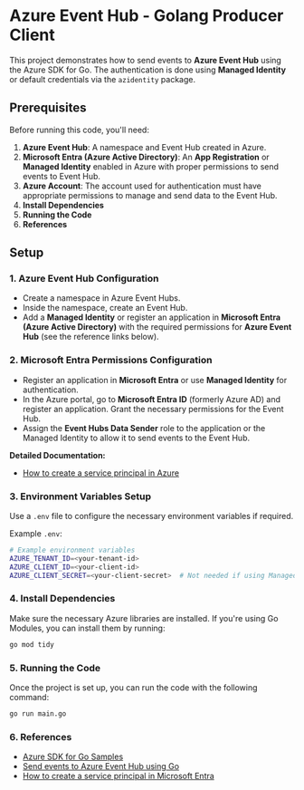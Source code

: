 # Azure Event Hub - Golang Producer Client

This project demonstrates how to send events to **Azure Event Hub** using the Azure SDK for Go. The authentication is done using **Managed Identity** or default credentials via the `azidentity` package.

## Prerequisites

Before running this code, you'll need:

1. **Azure Event Hub**: A namespace and Event Hub created in Azure.
2. **Microsoft Entra (Azure Active Directory)**: An **App Registration** or **Managed Identity** enabled in Azure with proper permissions to send events to Event Hub.
3. **Azure Account**: The account used for authentication must have appropriate permissions to manage and send data to the Event Hub.
4. **Install Dependencies**
5. **Running the Code**
6. **References**

## Setup

### 1. Azure Event Hub Configuration

- Create a namespace in Azure Event Hubs.
- Inside the namespace, create an Event Hub.
- Add a **Managed Identity** or register an application in **Microsoft Entra (Azure Active Directory)** with the required permissions for **Azure Event Hub** (see the reference links below).

### 2. Microsoft Entra Permissions Configuration

- Register an application in **Microsoft Entra** or use **Managed Identity** for authentication.
- In the Azure portal, go to **Microsoft Entra ID** (formerly Azure AD) and register an application. Grant the necessary permissions for the Event Hub.
- Assign the **Event Hubs Data Sender** role to the application or the Managed Identity to allow it to send events to the Event Hub.

**Detailed Documentation:**

- [How to create a service principal in Azure](https://learn.microsoft.com/en-us/entra/identity-platform/howto-create-service-principal-portal)

### 3. Environment Variables Setup

Use a `.env` file to configure the necessary environment variables if required.

Example `.env`:

```bash
# Example environment variables
AZURE_TENANT_ID=<your-tenant-id>
AZURE_CLIENT_ID=<your-client-id>
AZURE_CLIENT_SECRET=<your-client-secret>  # Not needed if using Managed Identity
```

### 4. Install Dependencies

Make sure the necessary Azure libraries are installed. If you're using Go Modules, you can install them by running:

```bash
go mod tidy
```

### 5. Running the Code

Once the project is set up, you can run the code with the following command:

```bash
go run main.go
```

### 6. References

- [Azure SDK for Go Samples](https://github.com/azure-samples/azure-sdk-for-go-samples)
- [Send events to Azure Event Hub using Go](https://learn.microsoft.com/en-us/azure/event-hubs/event-hubs-go-get-started-send)
- [How to create a service principal in Microsoft Entra](https://learn.microsoft.com/en-us/entra/identity-platform/howto-create-service-principal-portal)
